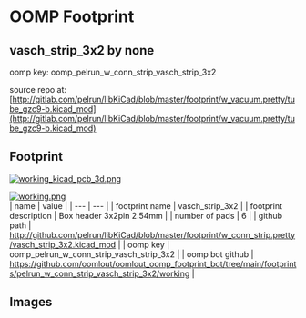 # OOMP Footprint  
## vasch_strip_3x2  by none  
  
oomp key: oomp_pelrun_w_conn_strip_vasch_strip_3x2  
  
source repo at: [http://gitlab.com/pelrun/libKiCad/blob/master/footprint/w_vacuum.pretty/tube_gzc9-b.kicad_mod](http://gitlab.com/pelrun/libKiCad/blob/master/footprint/w_vacuum.pretty/tube_gzc9-b.kicad_mod)  
## Footprint  
  
[![working_kicad_pcb_3d.png](working_kicad_pcb_3d_600.png)](working_kicad_pcb_3d.png)  
  
[![working.png](working_600.png)](working.png)  
| name | value | 
| --- | --- | 
| footprint name | vasch_strip_3x2 | 
| footprint description | Box header 3x2pin 2.54mm | 
| number of pads | 6 | 
| github path | http://github.com/pelrun/libKiCad/blob/master/footprint/w_conn_strip.pretty/vasch_strip_3x2.kicad_mod | 
| oomp key | oomp_pelrun_w_conn_strip_vasch_strip_3x2 | 
| oomp bot github | https://github.com/oomlout/oomlout_oomp_footprint_bot/tree/main/footprints/pelrun_w_conn_strip_vasch_strip_3x2/working | 
## Images  
